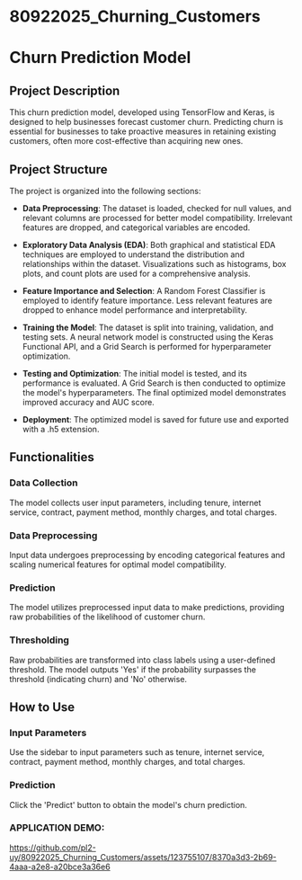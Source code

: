 # 80922025_Churning_Customers
# Churn Prediction Model


## Project Description
This churn prediction model, developed using TensorFlow and Keras, is designed to help businesses forecast customer churn. Predicting churn is essential for businesses to take proactive measures in retaining existing customers, often more cost-effective than acquiring new ones.

## Project Structure

The project is organized into the following sections:

- **Data Preprocessing**: The dataset is loaded, checked for null values, and relevant columns are processed for better model compatibility. Irrelevant features are dropped, and categorical variables are encoded.

- **Exploratory Data Analysis (EDA)**: Both graphical and statistical EDA techniques are employed to understand the distribution and relationships within the dataset. Visualizations such as histograms, box plots, and count plots are used for a comprehensive analysis.

- **Feature Importance and Selection**: A Random Forest Classifier is employed to identify feature importance. Less relevant features are dropped to enhance model performance and interpretability.

- **Training the Model**: The dataset is split into training, validation, and testing sets. A neural network model is constructed using the Keras Functional API, and a Grid Search is performed for hyperparameter optimization.

- **Testing and Optimization**: The initial model is tested, and its performance is evaluated. A Grid Search is then conducted to optimize the model's hyperparameters. The final optimized model demonstrates improved accuracy and AUC score.

- **Deployment**: The optimized model is saved for future use and exported with a .h5 extension. 


## Functionalities

### Data Collection
The model collects user input parameters, including tenure, internet service, contract, payment method, monthly charges, and total charges.

### Data Preprocessing
Input data undergoes preprocessing by encoding categorical features and scaling numerical features for optimal model compatibility.

### Prediction
The model utilizes preprocessed input data to make predictions, providing raw probabilities of the likelihood of customer churn.

### Thresholding
Raw probabilities are transformed into class labels using a user-defined threshold. The model outputs 'Yes' if the probability surpasses the threshold (indicating churn) and 'No' otherwise.

## How to Use

### Input Parameters
Use the sidebar to input parameters such as tenure, internet service, contract, payment method, monthly charges, and total charges.

### Prediction
Click the 'Predict' button to obtain the model's churn prediction.

### APPLICATION DEMO:
https://github.com/pl2-uy/80922025_Churning_Customers/assets/123755107/8370a3d3-2b69-4aaa-a2e8-a20bce3a36e6

